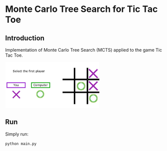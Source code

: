 # Monte Carlo Tree Search for Tic Tac Toe
## Introduction
Implementation of Monte Carlo Tree Search (MCTS) applied to the game Tic Tac Toe. 

<img src="https://github.com/maurock/mcts_tictactoe/blob/main/img/menu.png" alt="Screenshot of the game" width="60%" height="60%">

## Run
Simply run:

```python
python main.py
```